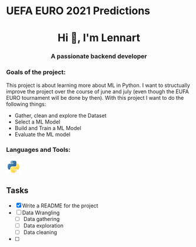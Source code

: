 # UEFA EURO 2021 Predictions


<h1 align="center">Hi 👋, I'm Lennart</h1>
<h3 align="center">A passionate backend developer</h3>

<p align="center" 🌱 I’m currently learning more about **Machine Learning in Python**</p>

<h3 align="left">Goals of the project:</h3>
<p align="left">This project is about learning more about ML in Python. I want to structually improve the project over the course of june and july (even though the EUFA EURO tournament will be done by then). With this project I want to do the following things: </p>

- Gather, clean and explore the Dataset
- Select a ML Model 
- Build and Train a ML Model
- Evaluate the ML model

<h3 align="left">Languages and Tools:</h3>
<p align="left"> <a href="https://www.python.org" target="_blank"> <img src="https://raw.githubusercontent.com/devicons/devicon/master/icons/python/python-original.svg" alt="python" width="40" height="40"/> </a> </p>

## Tasks ##

- [x] Write a README for the project
- [ ] Data Wrangling
  - [ ] Data gathering
  - [ ] Data exploration
  - [ ] Data cleaning
- [ ] 
